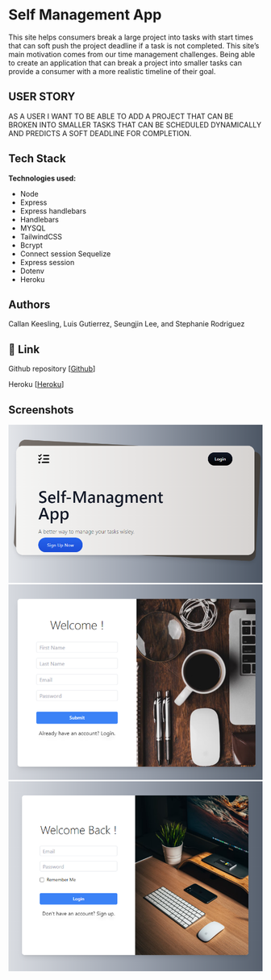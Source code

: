 # Self Management App

This site helps consumers break a large project into tasks with start times that can soft push the project deadline if a task is not completed.
This site’s main motivation comes from our time management challenges. Being able to create an application that can break a project into smaller tasks can provide a consumer with a more realistic timeline of their goal.

## USER STORY

AS A USER I WANT TO BE ABLE TO ADD A PROJECT THAT CAN BE BROKEN INTO SMALLER TASKS THAT CAN BE SCHEDULED DYNAMICALLY AND PREDICTS A SOFT DEADLINE FOR COMPLETION.

## Tech Stack

**Technologies used:**

- Node
- Express
- Express handlebars
- Handlebars
- MYSQL
- TailwindCSS
- Bcrypt
- Connect session Sequelize
- Express session
- Dotenv
- Heroku

## Authors

Callan Keesling, Luis Gutierrez, Seungjin Lee, and Stephanie Rodriguez

## 🔗 Link

Github repository
[[Github](https://github.com/Callank21/Self-Management-App)]

Heroku
[[Heroku](https://self-management-app.herokuapp.com/)]

## Screenshots

![Screenshot](/assets/Opening.png)
![Screenshot](/assets/SignUp.png)
![Screenshot](/assets/Login.png)
